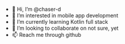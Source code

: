 - 👋 Hi, I’m @chaser-d
- 👀 I’m interested in mobile app development
- 🌱 I’m currently learning Kotlin full stack
- 💞️ I’m looking to collaborate on not sure, yet
- 📫 Reach me through github

<!---
chaser-d/chaser-d is a ✨ special ✨ repository because its `README.md` (this file) appears on your GitHub profile.
You can click the Preview link to take a look at your changes.
--->
